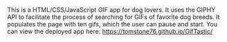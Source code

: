 This is a HTML/CSS/JavaScript GIF app for dog lovers. It uses the GIPHY API to facilitate the process of searching for GIFs of favorite dog breeds. It populates the page with ten gifs, which the user can pause and start. You can view the deployed app here: https://tomstone76.github.io/GifTastic/
